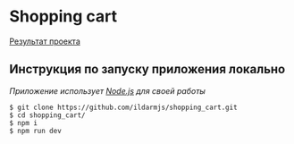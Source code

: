 # Shopping cart

[Результат проекта](https://main--coruscating-jalebi-e14ee7.netlify.app/)

## Инструкция по запуску приложения **локально**

_Приложение использует [Node.js](https://nodejs.org/) для своей работы_

```
$ git clone https://github.com/ildarmjs/shopping_cart.git
$ cd shopping_cart/
$ npm i
$ npm run dev
```
